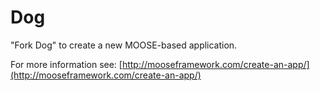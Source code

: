 Dog
=====

"Fork Dog" to create a new MOOSE-based application.

For more information see: [http://mooseframework.com/create-an-app/](http://mooseframework.com/create-an-app/)
